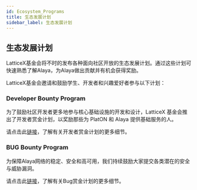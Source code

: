 ```yaml
---
id: Ecosystem_Programs
title: 生态发展计划
sidebar_label: 生态发展计划
---
```




## 生态发展计划

LatticeX基金会将不时的发布各种面向社区开放的生态发展计划。通过这些计划可快速熟悉了解Alaya，为Alaya做出贡献并有机会获得奖励。

LatticeX基金会邀请和鼓励学生、开发者和兴趣爱好者参与以下计划：



### Developer Bounty Program

为了鼓励社区开发者更多地参与核心基础设施的开发和设计，LatticeX 基金会推出了开发者赏金计划，以奖励那些为 PlatON 和 Alaya 提供基础服务的人。

请点击此[链接](https://github.com/LatticeX-Foundation/dev-bounties)，了解有关开发者赏金计划的更多细节。



### BUG Bounty Program

为保障Alaya网络的稳定、安全和高可用，我们持续鼓励大家提交各类潜在的安全与威胁漏洞。

请点击此[链接](https://slowmist.io/en/platon/index.html?utm_source=index&utm_medium=cpc&utm_campaign=platon)，了解有关Bug赏金计划的更多细节。





